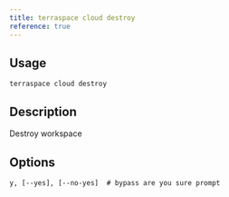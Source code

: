 ```yaml
---
title: terraspace cloud destroy
reference: true
---
```


## Usage

    terraspace cloud destroy

## Description

Destroy workspace


## Options

```
y, [--yes], [--no-yes]  # bypass are you sure prompt
```

